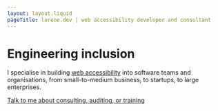 ```yaml
---
layout: layout.liquid
pageTitle: larene.dev | web accessibility developer and consultant
---
```


# Engineering inclusion

I specialise in building <a class="attention-seeker" href="#" title="Learn more about web accessibility">web accessibility</a> into software teams and organisations, from small-to-medium business, to startups, to large enterprises.

<a class="cta" href="mailto:contact@larene.dev">Talk to me about consulting, auditing, or training</a>
